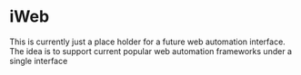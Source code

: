 # iWeb
This is currently just a place holder for a future web automation interface.  The idea is to support current popular web automation frameworks under a single interface
